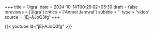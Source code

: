 +++
title = 'Jigra'
date = 2024-10-14T00:29:02+05:30
draft = false
mreviews = ['Jigra']
critics = ['Anmol Jamwal']
subtitle = ''
type = 'video'
source = 'jEj-AJoQ3fg'
+++

{{< youtube id="jEj-AJoQ3fg" >}}
